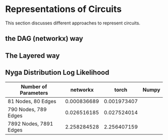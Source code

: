# Representations of Circuits

This section discusses different approaches to represent circuits.

## the DAG (networkx) way

## The Layered way

## Nyga Distribution Log Likelihood

| Number of Parameters   | networkx    | torch       | Numpy |
|------------------------|-------------|-------------|-------|
| 81 Nodes, 80 Edges     | 0.000836689 | 0.001973407 |       |
| 790 Nodes, 789 Edges   | 0.026516185 | 0.027524014 |       |
| 7892 Nodes, 7891 Edges | 2.258284528 | 2.256407159 |       |
